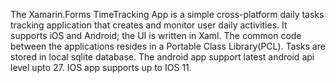 The Xamarin.Forms TimeTracking App is a simple cross-platform daily tasks tracking application that creates and monitor user daily activities. 
It supports iOS and Android; the UI is written in Xaml. The common code between the applications resides in a Portable Class Library(PCL). Tasks are stored in local sqlite database. 
The android app support latest android api level upto 27. IOS app supports up to IOS 11.
